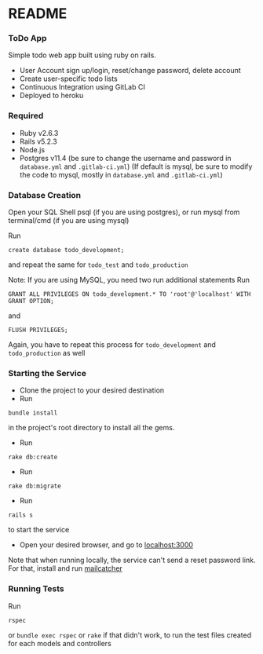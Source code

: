 # README

### ToDo App

Simple todo web app built using ruby on rails. 

* User Account sign up/login, reset/change password, delete account
* Create user-specific todo lists
* Continuous Integration using GitLab CI
* Deployed to heroku


### Required

* Ruby v2.6.3
* Rails v5.2.3
* Node.js
* Postgres v11.4  (be sure to change the username and password in `database.yml` and `.gitlab-ci.yml`)
(If default is mysql, be sure to modify the code to mysql, mostly in `database.yml` and `.gitlab-ci.yml`)

### Database Creation

Open your SQL Shell psql (if you are using postgres), or run mysql from terminal/cmd (if you are using mysql)

Run
```
create database todo_development;
```
and repeat the same for `todo_test` and `todo_production`

Note: If you are using MySQL, you need two run additional statements
Run
```
GRANT ALL PRIVILEGES ON todo_development.* TO 'root'@'localhost' WITH GRANT OPTION;
```
and 
```
FLUSH PRIVILEGES;
```
Again, you have to repeat this process for `todo_development` and `todo_production` as well

### Starting the Service

* Clone the project to your desired destination
* Run
```
bundle install
```
in the project's root directory to install all the gems.
* Run
```
rake db:create
```
* Run
```
rake db:migrate
```
* Run 
```
rails s
``` 
to start the service
* Open your desired browser, and go to [localhost:3000](http://localhost:3000)

Note that when running locally, the service can't send a reset password link. For that, install and run [mailcatcher](https://mailcatcher.me/)


### Running Tests

Run

```
rspec
```
or `bundle exec rspec` or `rake` if that didn't work, to run the test files created for each models and controllers
